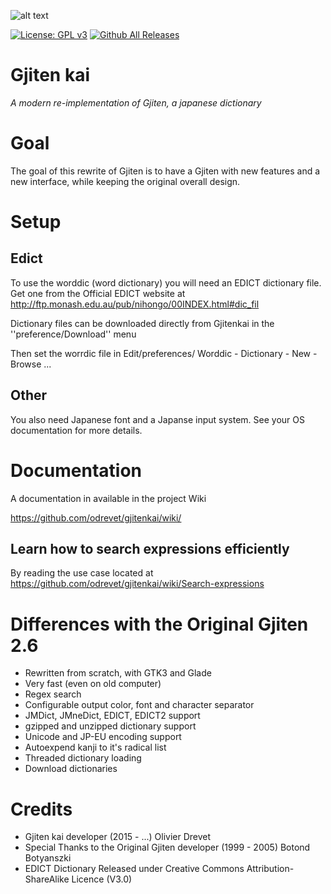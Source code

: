 ![alt text](https://raw.githubusercontent.com/odrevet/gjitenkai/master/gjitenkai/gjitenkai.png)

[![License: GPL v3](https://img.shields.io/badge/License-GPL%20v3-blue.svg)](https://www.gnu.org/licenses/gpl-3.0)
[![Github All Releases](https://img.shields.io/github/downloads/odrevet/gjitenkai/total.svg?style=flat-square)](https://github.com/odrevet/gjitenkai)

# Gjiten kai

<i>A modern re-implementation of Gjiten, a japanese dictionary</i>

# Goal
The goal of this rewrite of Gjiten is to have a Gjiten with new features and a
new interface, while keeping the original overall design. 

# Setup

## Edict 
To use the worddic (word dictionary) you will need an EDICT dictionary file.
Get one from the Official EDICT website at 
http://ftp.monash.edu.au/pub/nihongo/00INDEX.html#dic_fil

Dictionary files can be downloaded directly from Gjitenkai in the ''preference/Download'' menu

Then set the worrdic file in Edit/preferences/ Worddic - Dictionary - New - Browse ...  

## Other

You also need Japanese font and a Japanse input system. See your OS documentation
for more details. 

# Documentation

A documentation in available in the project Wiki 

https://github.com/odrevet/gjitenkai/wiki/

## Learn how to search expressions efficiently

By reading the use case located at https://github.com/odrevet/gjitenkai/wiki/Search-expressions

# Differences with the Original Gjiten 2.6

* Rewritten from scratch, with GTK3 and Glade
* Very fast (even on old computer)
* Regex search
* Configurable output color, font and character separator
* JMDict, JMneDict, EDICT, EDICT2 support
* gzipped and unzipped dictionary support
* Unicode and JP-EU encoding support
* Autoexpend kanji to it's radical list
* Threaded dictionary loading 
* Download dictionaries 

# Credits
* Gjiten kai developer (2015 - ...) Olivier Drevet
* Special Thanks to the Original Gjiten developer (1999 - 2005) Botond Botyanszki 
* EDICT Dictionary Released under Creative Commons Attribution-ShareAlike Licence (V3.0)
